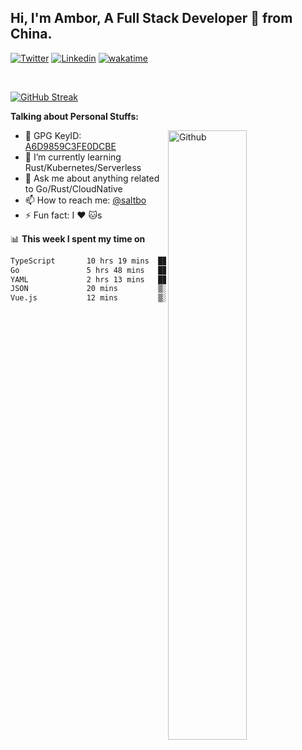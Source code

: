 ## Hi, I'm Ambor, A Full Stack Developer 🚀 from China.

[![Twitter](https://img.shields.io/badge/-saltbo-1ca0f1?style=flat&logo=twitter&logoColor=white)](https://twitter.com/rdsaltbo)
[![Linkedin](https://img.shields.io/badge/-saltbo-blue?style=flat&logo=Linkedin&logoColor=white)](https://www.linkedin.com/in/saltbo/)
[![wakatime](https://wakatime.com/badge/user/f82b1c77-faab-48cd-aef5-a12c0aff104b.svg)](https://wakatime.com/@f82b1c77-faab-48cd-aef5-a12c0aff104b)

&nbsp;  

[![GitHub Streak](http://github-readme-streak-stats.herokuapp.com?user=saltbo&hide_border=true&date_format=M%20j%5B%2C%20Y%5D)](https://git.io/streak-stats)

**Talking about Personal Stuffs:**
<!-- Any image aligned to the right. Beware the width  -->
<img width="50%" align="right" alt="Github" src="https://raw.githubusercontent.com/saltbo/saltbo/master/images/git-header.svg" />

- 🤘 GPG KeyID: [A6D9859C3FE0DCBE](https://saltbo.cn/pgp_keys.asc)
- 🌱 I’m currently learning Rust/Kubernetes/Serverless
- 💬 Ask me about anything related to Go/Rust/CloudNative
- 📫 How to reach me: [@saltbo](https://t.me/saltbo)
- ⚡ Fun fact: I :heart: :cat:s


📊 **This week I spent my time on**
<!--START_SECTION:waka-->

```txt
TypeScript       10 hrs 19 mins  █████████████▒░░░░░░░░░░░   53.68 %
Go               5 hrs 48 mins   ███████▓░░░░░░░░░░░░░░░░░   30.20 %
YAML             2 hrs 13 mins   ███░░░░░░░░░░░░░░░░░░░░░░   11.61 %
JSON             20 mins         ▒░░░░░░░░░░░░░░░░░░░░░░░░   01.81 %
Vue.js           12 mins         ▒░░░░░░░░░░░░░░░░░░░░░░░░   01.12 %
```

<!--END_SECTION:waka-->
